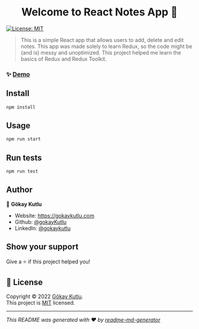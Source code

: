 <h1 align="center">Welcome to React Notes App 👋</h1>
<p>
  <a href="https://opensource.org/licenses/MIT" target="_blank">
    <img alt="License: MIT" src="https://img.shields.io/badge/License-MIT-yellow.svg" />
  </a>
</p>

> This is a simple React app that allows users to add, delete and edit notes. This app was made solely to learn Redux, so the code might be (and is) messy and unoptimized. This project helped me learn the basics of Redux and Redux Toolkit.

### ✨ [Demo](https://gokaykutlu.com/notes-app)

## Install

```sh
npm install
```

## Usage

```sh
npm run start
```

## Run tests

```sh
npm run test
```

## Author

👤 **Gökay Kutlu**

* Website: https://gokaykutlu.com
* Github: [@gokayKutlu](https://github.com/gokayKutlu)
* LinkedIn: [@gokaykutlu](https://linkedin.com/in/gokaykutlu)

## Show your support

Give a ⭐️ if this project helped you!

## 📝 License

Copyright © 2022 [Gökay Kutlu](https://github.com/gokayKutlu).<br />
This project is [MIT](https://opensource.org/licenses/MIT) licensed.

***
_This README was generated with ❤️ by [readme-md-generator](https://github.com/kefranabg/readme-md-generator)_
